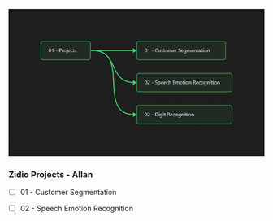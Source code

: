 ![](https://github.com/AllanMogley/12-Zidio-Projects/blob/master/02%20-%20Assets/Projects_Folder.png)

### Zidio Projects  - Allan

- [ ] 01 - Customer Segmentation
- [ ] 02 - Speech Emotion Recognition







